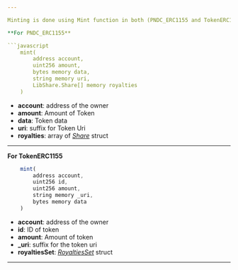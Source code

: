 ```yaml
---

Minting is done using Mint function in both (PNDC_ERC1155 and TokenERC1155) contracts.

**For PNDC_ERC1155**

```javascript
    mint(
        address account,
        uint256 amount,
        bytes memory data,
        string memory uri,
        LibShare.Share[] memory royalties
    ) 
```

- **account**: address of the owner
- **amount**: Amount of Token
- **data**: Token data
- **uri**: suffix for Token Uri
- **royalties**: array of [_Share_](../Structs/Share.md) struct

***

**For TokenERC1155**

```javascript
    mint(
        address account,
        uint256 id,
        uint256 amount,
        string memory _uri,
        bytes memory data
    ) 
```

- **account**: address of the owner
- **id**: ID of token
- **amount**: Amount of token
- **_uri**: suffix for the token uri
- **royaltiesSet**: [_RoyaltiesSet_](../Structs/2_RoyaltiesSet.md) struct

---
```

